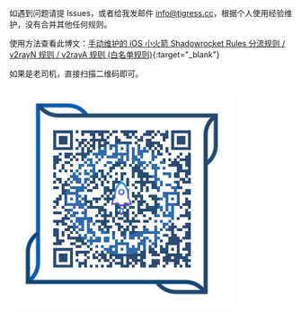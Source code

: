 如遇到问题请提 Issues，或者给我发邮件 <a href="mailto:info@tigress.cc">info@tigress.cc</a>，根据个人使用经验维护，没有合并其他任何规则。

使用方法查看此博文：[手动维护的 iOS 小火箭 Shadowrocket Rules 分流规则 / v2rayN 规则 / v2rayA 规则 (白名单规则)](https://tigress.cc/2024/03/31/shadowrocket-rules/){:target="_blank"}

如果是老司机，直接扫描二维码即可。

![二维码](https://github.com/huijingfei/Shadowrocket-Rules/blob/main/QR%20Code/shadowrocket.png?raw=true)
